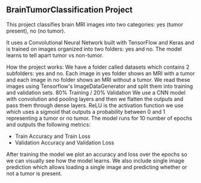 BrainTumorClassification Project 
---------------------------------

This project classifies brain MRI images into two categories: yes (tumor present), no (no tumor).

It uses a Convolutional Neural Network built with TensorFlow and Keras and is trained on images organized into two folders: yes and no. The model learns to tell apart tumor vs non-tumor.

How the project works: 
We have a folder called datasets which contains 2 subfolders: yes and no.
Each image in yes folder shows an MRI with a tumor and each image in no folder shows an MRI without a tumor. 
We read these images using Tensorflow's ImageDataGenerator and split them into training and validation sets. 80% Training / 20% Validation 
We use a CNN model with convolution and pooling layers and then we flatten the outputs and pass them through dense layers.
ReLU is the activation function we use which uses a sigmoid that outputs a probability between 0 and 1 representing a tumor or no tumor.
The model runs for 10 number of epochs and outputs the following metrics: 
- Train Accuracy and Train Loss 
- Validation Accuracy and Validation Loss 

After training the model we plot an accuracy and loss over the epochs so we can visually see how the model learns.
We also include single image prediction which allows loading a single image and predicting whether or not a tumor is present. 





